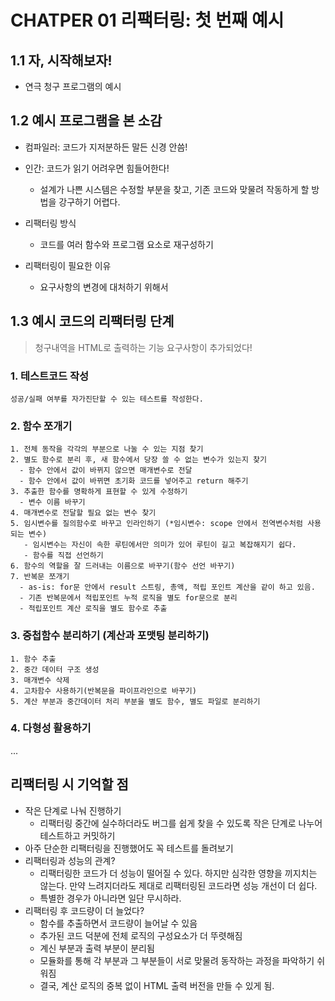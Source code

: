 
# CHATPER 01 리팩터링: 첫 번째 예시

## 1.1 자, 시작해보자!
  - 연극 청구 프로그램의 예시
 
 
## 1.2 예시 프로그램을 본 소감
  - 컴파일러: 코드가 지저분하든 말든 신경 안씀!
  - 인간: 코드가 읽기 어려우면 힘들어한다!
    - 설계가 나쁜 시스템은 수정할 부분을 찾고, 기존 코드와 맞물려 작동하게 할 방법을 강구하기 어렵다.


  - 리팩터링 방식
    - 코드를 여러 함수와 프로그램 요소로 재구성하기
    
  - 리팩터링이 필요한 이유
    - 요구사항의 변경에 대처하기 위해서


## 1.3 예시 코드의 리팩터링 단계
> 청구내역을 HTML로 출력하는 기능 요구사항이 추가되었다!
### 1. 테스트코드 작성
    성공/실패 여부를 자가진단할 수 있는 테스트를 작성한다.
### 2. 함수 쪼개기
    1. 전체 동작을 각각의 부분으로 나눌 수 있는 지점 찾기
    2. 별도 함수로 분리 후, 새 함수에서 당장 쓸 수 없는 변수가 있는지 찾기
      - 함수 안에서 값이 바뀌지 않으면 매개변수로 전달
      - 함수 안에서 값이 바뀌면 초기화 코드를 넣어주고 return 해주기
    3. 추출한 함수를 명확하게 표현할 수 있게 수정하기
      - 변수 이름 바꾸기
    4. 매개변수로 전달할 필요 없는 변수 찾기
    5. 임시변수를 질의함수로 바꾸고 인라인하기 (*임시변수: scope 안에서 전역변수처럼 사용되는 변수)
       - 임시변수는 자신이 속한 루틴에서만 의미가 있어 루틴이 길고 복잡해지기 쉽다.
       - 함수를 직접 선언하기
    6. 함수의 역할을 잘 드러내는 이름으로 바꾸기(함수 선언 바꾸기)
    7. 반복문 쪼개기
      - as-is: for문 안에서 result 스트링, 총액, 적립 포인트 계산을 같이 하고 있음.
      - 기존 반복문에서 적립포인트 누적 로직을 별도 for문으로 분리
      - 적립포인트 계산 로직을 별도 함수로 추출
      
### 3. 중첩함수 분리하기 (계산과 포맷팅 분리하기)
    1. 함수 추출
    2. 중간 데이터 구조 생성
    3. 매개변수 삭제
    4. 고차함수 사용하기(반복문을 파이프라인으로 바꾸기)
    5. 계산 부분과 중간데이터 처리 부분을 별도 함수, 별도 파일로 분리하기
    
### 4. 다형성 활용하기
...
    
## 리팩터링 시 기억할 점
- 작은 단계로 나눠 진행하기
  - 리팩터링 중간에 실수하더라도 버그를 쉽게 찾을 수 있도록 작은 단계로 나누어 테스트하고 커밋하기
- 아주 단순한 리팩터링을 진행했어도 꼭 테스트를 돌려보기
- 리팩터링과 성능의 관계?
  - 리팩터링한 코드가 더 성능이 떨어질 수 있다. 하지만 심각한 영향을 끼지치는 않는다. 만약 느려지더라도 제대로 리팩터링된 코드라면 성능 개선이 더 쉽다.
  - 특별한 경우가 아니라면 일단 무시하라.
- 리팩터링 후 코드량이 더 늘었다?
  - 함수를 추출하면서 코드량이 늘어날 수 있음
  - 추가된 코드 덕분에 전체 로직의 구성요소가 더 뚜렷해짐
  - 계신 부분과 출력 부분이 분리됨
  - 모듈화를 통해 각 부분과 그 부분들이 서로 맞물려 동작하는 과정을 파악하기 쉬워짐
  - 결국, 계산 로직의 중복 없이 HTML 출력 버전을 만들 수 있게 됨.
